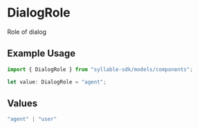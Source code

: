# DialogRole

Role of dialog

## Example Usage

```typescript
import { DialogRole } from "syllable-sdk/models/components";

let value: DialogRole = "agent";
```

## Values

```typescript
"agent" | "user"
```